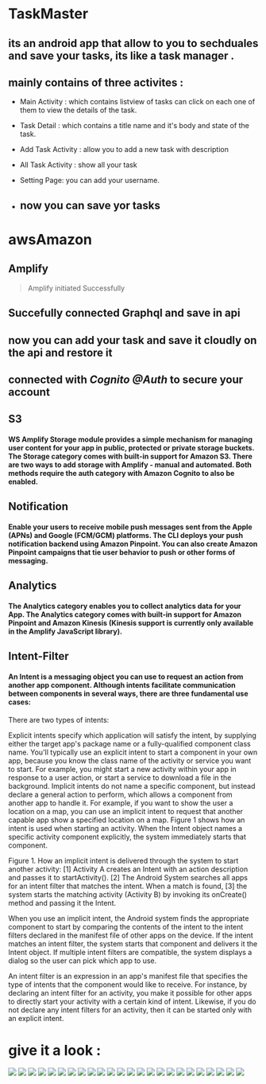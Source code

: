 # TaskMaster

## its an android app that allow to you to sechduales and save your tasks, its like a task manager .
## mainly contains of three activites :
* Main Activity : which contains listview of tasks can click on each one of them to view the details of the task.

* Task Detail : which contains a title name and it's body and state of the task.

* Add Task Activity : allow you to add a new task with description
* All Task Activity : show all your task
* Setting Page: you can add your username.
* ## now you can save yor tasks

# awsAmazon 
## Amplify 
> Amplify initiated Successfully 

## Succefully connected Graphql and save in api 

## now you can add your task and save it cloudly on the api and restore it 

## connected with *Cognito @Auth* to secure your account 


## S3 
#### WS Amplify Storage module provides a simple mechanism for managing user content for your app in public, protected or private storage buckets. The Storage category comes with built-in support for Amazon S3. There are two ways to add storage with Amplify - manual and automated. Both methods require the auth category with Amazon Cognito to also be enabled.

## Notification 
#### Enable your users to receive mobile push messages sent from the Apple (APNs) and Google (FCM/GCM) platforms. The CLI deploys your push notification backend using Amazon Pinpoint. You can also create Amazon Pinpoint campaigns that tie user behavior to push or other forms of messaging.

## Analytics
#### The Analytics category enables you to collect analytics data for your App. The Analytics category comes with built-in support for Amazon Pinpoint and Amazon Kinesis (Kinesis support is currently only available in the Amplify JavaScript library).

## Intent-Filter 
#### An Intent is a messaging object you can use to request an action from another app component. Although intents facilitate communication between components in several ways, there are three fundamental use cases:

There are two types of intents:

Explicit intents specify which application will satisfy the intent, by supplying either the target app's package name or a fully-qualified component class name. You'll typically use an explicit intent to start a component in your own app, because you know the class name of the activity or service you want to start. For example, you might start a new activity within your app in response to a user action, or start a service to download a file in the background.
Implicit intents do not name a specific component, but instead declare a general action to perform, which allows a component from another app to handle it. For example, if you want to show the user a location on a map, you can use an implicit intent to request that another capable app show a specified location on a map.
Figure 1 shows how an intent is used when starting an activity. When the Intent object names a specific activity component explicitly, the system immediately starts that component.


Figure 1. How an implicit intent is delivered through the system to start another activity: [1] Activity A creates an Intent with an action description and passes it to startActivity(). [2] The Android System searches all apps for an intent filter that matches the intent. When a match is found, [3] the system starts the matching activity (Activity B) by invoking its onCreate() method and passing it the Intent.

When you use an implicit intent, the Android system finds the appropriate component to start by comparing the contents of the intent to the intent filters declared in the manifest file of other apps on the device. If the intent matches an intent filter, the system starts that component and delivers it the Intent object. If multiple intent filters are compatible, the system displays a dialog so the user can pick which app to use.

An intent filter is an expression in an app's manifest file that specifies the type of intents that the component would like to receive. For instance, by declaring an intent filter for an activity, you make it possible for other apps to directly start your activity with a certain kind of intent. Likewise, if you do not declare any intent filters for an activity, then it can be started only with an explicit intent.




# give it a look :
![](S3-From-Intent-Filter.png)
![](sharing-Intent-app.png)
![](Screenshot_20210822-224407.png)
![](Screenshot_20210822-222912.png)
![](Screenshot_20210822-222925.png)
![](Screenshot_20210822-223101.png)
![](Screenshot_20210822-223208.png)
![](Screenshot_20210822-223227.png)
![](Screenshot_20210822_222747.png)
![](AWSDynmoDB.png)
![](afterAWS.png)
![](RecyculerList1.jpg)
![](RecyculerList2.jpg)
![](taskA.jpg)
![](taskB.jpg)
![](taskC.jpg)
![](taskD.jpg)
![](SavedTask.png)
![](DetailSavedTask.png)
![](AddTask.png)
![](Screenshot_20210815-180606.png)
![](Screenshot_20210815-180911.png)
![](Screenshot_20210815-182350.png)
![](Screenshot_20210817_210327.png)








